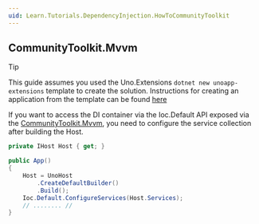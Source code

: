 ```yaml
---
uid: Learn.Tutorials.DependencyInjection.HowToCommunityToolkit
---
```

## CommunityToolkit.Mvvm

> [!TIP]
> This guide assumes you used the Uno.Extensions `dotnet new unoapp-extensions` template to create the solution. Instructions for creating an application from the template can be found [here](../GettingStarted/UsingUnoExtensions.md)

If you want to access the DI container via the Ioc.Default API exposed via the <a href="https://www.nuget.org/packages/CommunityToolkit.Mvvm" target="_blank">CommunityToolkit.Mvvm</a>, you need to configure the service collection after building the Host.

```csharp
private IHost Host { get; }

public App()
{
    Host = UnoHost
        .CreateDefaultBuilder()
        .Build();
    Ioc.Default.ConfigureServices(Host.Services);
    // ........ //
}
```

